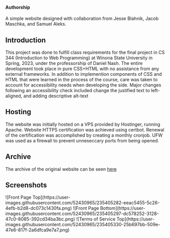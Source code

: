 <h4>Authorship</h4>
<p>A simple website designed with collaboration from Jesse Blahnik, Jacob Maschka, and Samuel Aleks.</p>
<h2>Introduction</h2>
<p>This project was done to fulfill class requirements for the final project in CS 344 (Introduction to Web Programming) at Winona State University in Spring, 2023, under the professorship of Daniel Nash. The entire development took place in pure CSS+HTML with no assistance from any external frameworks. In addition to implemention components of CSS and HTML that were learned in the process of the course, care was taken to account for accessibility needs when developing the side. Major changes following an accessibility check included change the justified text to left-aligned, and adding descriptive alt-text</p>
<h2>Hosting</h2>
<p>The website was initially hosted on a VPS provided by Hostinger, running Apache. Website HTTPS certification was achieved using certbot. Renewal of the certification was accomplished by creating a monthly cronjob. UFW was used as a firewall to prevent unneseccary ports from being opened.</p>
<h2>Archive</h2>
<p>The archive of the original website can be seen <a href="https://web.archive.org/web/20230430024716/https://154.49.137.71/">here</a></p>
<h2>Screenshots</h2>
![Front Page Top](https://user-images.githubusercontent.com/52430965/235405282-eeac5455-5c26-4efb-b2d8-dc073c1430fa.png)
![Front Page Bottom](https://user-images.githubusercontent.com/52430965/235405297-dc578252-3128-47c0-8085-392cd34ba3bc.png)
![Terms of Service Top](https://user-images.githubusercontent.com/52430965/235405330-25b697bb-509e-47e6-817f-2a6dfca9e7a7.png)
